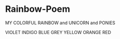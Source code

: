 # Rainbow-Poem

MY COLORFUL RAINBOW and UNICORN and PONIES

VIOLET
INDIGO
BLUE
GREY
YELLOW
ORANGE
RED

